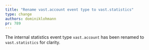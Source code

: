 ```yaml
---
title: "Rename vast.account event type to vast.statistics"
type: change
authors: dominiklohmann
pr: 789
---
```


The internal statistics event type `vast.account` has been renamed to
`vast.statistics` for clarity.
